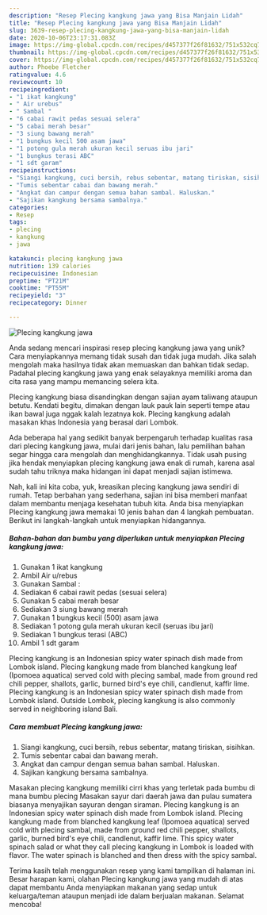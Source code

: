 ```yaml
---
description: "Resep Plecing kangkung jawa yang Bisa Manjain Lidah"
title: "Resep Plecing kangkung jawa yang Bisa Manjain Lidah"
slug: 3639-resep-plecing-kangkung-jawa-yang-bisa-manjain-lidah
date: 2020-10-06T23:17:31.083Z
image: https://img-global.cpcdn.com/recipes/d457377f26f81632/751x532cq70/plecing-kangkung-jawa-foto-resep-utama.jpg
thumbnail: https://img-global.cpcdn.com/recipes/d457377f26f81632/751x532cq70/plecing-kangkung-jawa-foto-resep-utama.jpg
cover: https://img-global.cpcdn.com/recipes/d457377f26f81632/751x532cq70/plecing-kangkung-jawa-foto-resep-utama.jpg
author: Phoebe Fletcher
ratingvalue: 4.6
reviewcount: 10
recipeingredient:
- "1 ikat kangkung"
- " Air urebus"
- " Sambal "
- "6 cabai rawit pedas sesuai selera"
- "5 cabai merah besar"
- "3 siung bawang merah"
- "1 bungkus kecil 500 asam jawa"
- "1 potong gula merah ukuran kecil seruas ibu jari"
- "1 bungkus terasi ABC"
- "1 sdt garam"
recipeinstructions:
- "Siangi kangkung, cuci bersih, rebus sebentar, matang tiriskan, sisihkan."
- "Tumis sebentar cabai dan bawang merah."
- "Angkat dan campur dengan semua bahan sambal. Haluskan."
- "Sajikan kangkung bersama sambalnya."
categories:
- Resep
tags:
- plecing
- kangkung
- jawa

katakunci: plecing kangkung jawa 
nutrition: 139 calories
recipecuisine: Indonesian
preptime: "PT21M"
cooktime: "PT55M"
recipeyield: "3"
recipecategory: Dinner

---
```



![Plecing kangkung jawa](https://img-global.cpcdn.com/recipes/d457377f26f81632/751x532cq70/plecing-kangkung-jawa-foto-resep-utama.jpg)

Anda sedang mencari inspirasi resep plecing kangkung jawa yang unik? Cara menyiapkannya memang tidak susah dan tidak juga mudah. Jika salah mengolah maka hasilnya tidak akan memuaskan dan bahkan tidak sedap. Padahal plecing kangkung jawa yang enak selayaknya memiliki aroma dan cita rasa yang mampu memancing selera kita.

Plecing kangkung biasa disandingkan dengan sajian ayam taliwang ataupun betutu. Kendati begitu, dimakan dengan lauk pauk lain seperti tempe atau ikan bawal juga nggak kalah lezatnya kok. Plecing kangkung adalah masakan khas Indonesia yang berasal dari Lombok.

Ada beberapa hal yang sedikit banyak berpengaruh terhadap kualitas rasa dari plecing kangkung jawa, mulai dari jenis bahan, lalu pemilihan bahan segar hingga cara mengolah dan menghidangkannya. Tidak usah pusing jika hendak menyiapkan plecing kangkung jawa enak di rumah, karena asal sudah tahu triknya maka hidangan ini dapat menjadi sajian istimewa.


Nah, kali ini kita coba, yuk, kreasikan plecing kangkung jawa sendiri di rumah. Tetap berbahan yang sederhana, sajian ini bisa memberi manfaat dalam membantu menjaga kesehatan tubuh kita. Anda bisa menyiapkan Plecing kangkung jawa memakai 10 jenis bahan dan 4 langkah pembuatan. Berikut ini langkah-langkah untuk menyiapkan hidangannya.

<!--inarticleads1-->

##### Bahan-bahan dan bumbu yang diperlukan untuk menyiapkan Plecing kangkung jawa:

1. Gunakan 1 ikat kangkung
1. Ambil  Air u/rebus
1. Gunakan  Sambal :
1. Sediakan 6 cabai rawit pedas (sesuai selera)
1. Gunakan 5 cabai merah besar
1. Sediakan 3 siung bawang merah
1. Gunakan 1 bungkus kecil (500) asam jawa
1. Sediakan 1 potong gula merah ukuran kecil (seruas ibu jari)
1. Sediakan 1 bungkus terasi (ABC)
1. Ambil 1 sdt garam


Plecing kangkung is an Indonesian spicy water spinach dish made from Lombok island. Plecing kangkung made from blanched kangkung leaf (Ipomoea aquatica) served cold with plecing sambal, made from ground red chili pepper, shallots, garlic, burned bird&#39;s eye chili, candlenut, kaffir lime. Plecing kangkung is an Indonesian spicy water spinach dish made from Lombok island. Outside Lombok, plecing kangkung is also commonly served in neighboring island Bali. 

<!--inarticleads2-->

##### Cara membuat Plecing kangkung jawa:

1. Siangi kangkung, cuci bersih, rebus sebentar, matang tiriskan, sisihkan.
1. Tumis sebentar cabai dan bawang merah.
1. Angkat dan campur dengan semua bahan sambal. Haluskan.
1. Sajikan kangkung bersama sambalnya.


Masakan plecing kangkung memiliki cirri khas yang terletak pada bumbu di mana bumbu plecing Masakan sayur dari daerah jawa dan pulau sumatera biasanya menyajikan sayuran dengan siraman. Plecing kangkung is an Indonesian spicy water spinach dish made from Lombok island. Plecing kangkung made from blanched kangkung leaf (Ipomoea aquatica) served cold with plecing sambal, made from ground red chili pepper, shallots, garlic, burned bird&#39;s eye chili, candlenut, kaffir lime. This spicy water spinach salad or what they call plecing kangkung in Lombok is loaded with flavor. The water spinach is blanched and then dress with the spicy sambal. 

Terima kasih telah menggunakan resep yang kami tampilkan di halaman ini. Besar harapan kami, olahan Plecing kangkung jawa yang mudah di atas dapat membantu Anda menyiapkan makanan yang sedap untuk keluarga/teman ataupun menjadi ide dalam berjualan makanan. Selamat mencoba!
